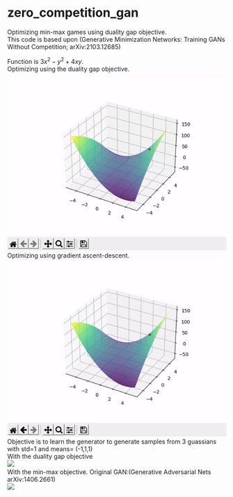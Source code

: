# zero_competition_gan
Optimizing min-max games using duality gap objective. </br>
This code is based upon (Generative Minimization Networks: Training GANs Without Competition; arXiv:2103.12685)

Function is $3x^{2} - y^{2} + 4xy$. </br>
Optimizing using the duality gap objective. </br> 
![](duality_gap_objective.gif)
</br> 
Optimizing using gradient ascent-descent.</br> 
![](min_max_optimization.gif)
</br>
Objective is to learn the generator to generate samples from 3 guassians with std=1 and means= (-1,1,1) </br>
With the duality gap objective </br>
![](duality_modality.gif)
</br>
With the min-max objective. Original GAN:(Generative Adversarial Nets arXiv:1406.2661) </br>
![](gan_modality.gif)
